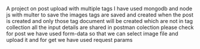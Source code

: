 A project on post upload with multiple tags 
I have used mongodb and node js with multer to save the images 
tags are saved and created when the post is created and only those tag document will be created which are not in tag collection
all the input details are shared in postman colection please check
for post we have used form-data so that we can select image file and upload it
and for get we have used request params
